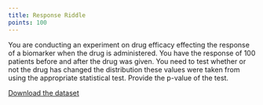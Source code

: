 ```yaml
---
title: Response Riddle
points: 100
---
```


You are conducting an experiment on drug efficacy effecting the response of a biomarker when the drug is administered. You have the response of 100 patients before and after the drug was given. You need to test whether or not the drug has changed the distribution these values were taken from using the appropriate statistical test. Provide the p-value of the test.

[Download the dataset](https://raw.githubusercontent.com/stmball/dimen-ctf/main/question_generation/repsonse_riddle.csv)
